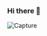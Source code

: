 ### Hi there 👋



![Capture](https://user-images.githubusercontent.com/66886190/147109608-16a53b4f-5bbc-46ad-b428-a44b5ed00f38.PNG)



